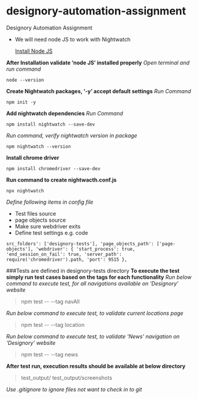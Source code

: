 # designory-automation-assignment
Designory Automation Assignment

* We will need node JS to work with Nightwatch

    [Install Node JS](https://nodejs.org/en)

**After Installation validate ‘node JS’ installed properly**
*Open terminal and run command*

    node --version

**Create Nightwatch packages, ‘-y’ accept default settings**
*Run Command*

    npm init -y
**Add nightwatch dependencies**
*Run Command*

    npm install nightwatch --save-dev

*Run command, verify nightwatch version in package*

    npm nightwatch --version
**Install chrome driver**

    npm install chromedriver --save-dev

**Run command to create nightwacth.conf.js**

    npx nightwatch

*Define following items in config file*
- Test files source 
- page objects source
- Make sure webdriver exits
- Define test settings 
e.g. code

`src_folders': ['designory-tests'],
'page_objects_path': ['page-objects'],
'webdriver': {
'start_process': true,
'end_session_on_fail': true,
'server_path': require('chromedriver').path,
'port': 9515
},`

###Tests are defined in designory-tests directory
**To execute the test simply run test cases based on the tags for each functionality**
*Run below command to execute test, for all navigations available on ‘Designory’ website* 
>npm test -- --tag navAll

*Run below command to execute test, to validate current locations page* 
>npm test -- --tag location

*Run below command to execute test, to validate 'News' navigation on ‘Designory’ website*
>npm test -- --tag news

**After test run, execution results should be available at below directory**
>test_output/
>test_output/screenshots

*Use .gitignore to ignore files not want to check in to git*


